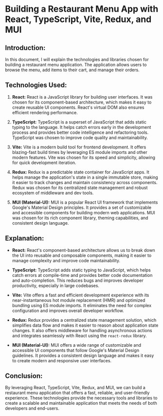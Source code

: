 # Building a Restaurant Menu App with React, TypeScript, Vite, Redux, and MUI

## Introduction:
In this document, I will explain the technologies and libraries chosen for building a restaurant menu application. The application allows users to browse the menu, add items to their cart, and manage their orders.

## Technologies Used:

1. **React:** React is a JavaScript library for building user interfaces. It was chosen for its component-based architecture, which makes it easy to create reusable UI components. React's virtual DOM also ensures efficient rendering performance.

2. **TypeScript:** TypeScript is a superset of JavaScript that adds static typing to the language. It helps catch errors early in the development process and provides better code intelligence and refactoring tools. TypeScript was chosen to improve code quality and maintainability.

3. **Vite:** Vite is a modern build tool for frontend development. It offers blazing-fast build times by leveraging ES module imports and other modern features. Vite was chosen for its speed and simplicity, allowing for quick development iteration.

4. **Redux:** Redux is a predictable state container for JavaScript apps. It helps manage the application's state in a single immutable store, making it easier to track changes and maintain consistency across components. Redux was chosen for its centralized state management and robust ecosystem of middleware and dev tools.

5. **MUI (Material-UI):** MUI is a popular React UI framework that implements Google's Material Design principles. It provides a set of customizable and accessible components for building modern web applications. MUI was chosen for its rich component library, theming capabilities, and consistent design language.

## Explanation:

- **React:** React's component-based architecture allows us to break down the UI into reusable and composable components, making it easier to manage complexity and improve code maintainability.

- **TypeScript:** TypeScript adds static typing to JavaScript, which helps catch errors at compile-time and provides better code documentation and auto-completion. This reduces bugs and improves developer productivity, especially in large codebases.

- **Vite:** Vite offers a fast and efficient development experience with its near-instantaneous hot module replacement (HMR) and optimized bundling using ES module imports. It eliminates the need for complex configuration and improves overall developer workflow.

- **Redux:** Redux provides a centralized state management solution, which simplifies data flow and makes it easier to reason about application state changes. It also offers middleware for handling asynchronous actions and integrates seamlessly with React using the `react-redux` library.

- **MUI (Material-UI):** MUI offers a wide range of customizable and accessible UI components that follow Google's Material Design guidelines. It provides a consistent design language and makes it easy to create modern and responsive user interfaces.

## Conclusion:

By leveraging React, TypeScript, Vite, Redux, and MUI, we can build a restaurant menu application that offers a fast, reliable, and user-friendly experience. These technologies provide the necessary tools and libraries to create a scalable and maintainable application that meets the needs of both developers and end-users.
